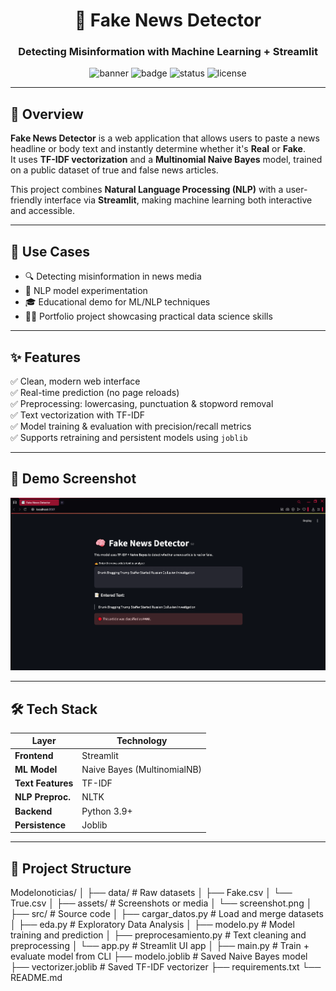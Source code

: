 <div align="center">

# 🧠 Fake News Detector  
### Detecting Misinformation with Machine Learning + Streamlit  

![banner](https://img.shields.io/badge/NLP-TF--IDF-informational?style=flat-square&logo=python&color=4AB197)
![badge](https://img.shields.io/badge/Model-Naive%20Bayes-brightgreen?style=flat-square)
![status](https://img.shields.io/badge/Deployment-Streamlit-blueviolet?style=flat-square)
![license](https://img.shields.io/badge/License-MIT-yellow?style=flat-square)

</div>

---

## 📌 Overview

**Fake News Detector** is a web application that allows users to paste a news headline or body text and instantly determine whether it's **Real** or **Fake**.  
It uses **TF-IDF vectorization** and a **Multinomial Naive Bayes** model, trained on a public dataset of true and false news articles.

This project combines **Natural Language Processing (NLP)** with a user-friendly interface via **Streamlit**, making machine learning both interactive and accessible.

---

## 🎯 Use Cases

- 🔍 Detecting misinformation in news media  
- 🧪 NLP model experimentation  
- 🎓 Educational demo for ML/NLP techniques  
- 🧑‍💻 Portfolio project showcasing practical data science skills

---

## ✨ Features

✅ Clean, modern web interface  
✅ Real-time prediction (no page reloads)  
✅ Preprocessing: lowercasing, punctuation & stopword removal  
✅ Text vectorization with TF-IDF  
✅ Model training & evaluation with precision/recall metrics  
✅ Supports retraining and persistent models using `joblib`

---

## 🧪 Demo Screenshot

<img src="assets/screenshot.png" alt="Fake News Detector App Screenshot" width="700"/>

---

## 🛠️ Tech Stack

| Layer             | Technology                  |
|------------------|-----------------------------|
| **Frontend**     | Streamlit                   |
| **ML Model**     | Naive Bayes (MultinomialNB) |
| **Text Features**| TF-IDF                      |
| **NLP Preproc.** | NLTK                        |
| **Backend**      | Python 3.9+                 |
| **Persistence**  | Joblib                      |

---

## 📁 Project Structure

Modelonoticias/ │ ├── data/ # Raw datasets │ ├── Fake.csv │ └── True.csv │ ├── assets/ # Screenshots or media │ └── screenshot.png │ ├── src/ # Source code │ ├── cargar_datos.py # Load and merge datasets │ ├── eda.py # Exploratory Data Analysis │ ├── modelo.py # Model training and prediction │ ├── preprocesamiento.py # Text cleaning and preprocessing │ └── app.py # Streamlit UI app │ ├── main.py # Train + evaluate model from CLI ├── modelo.joblib # Saved Naive Bayes model ├── vectorizer.joblib # Saved TF-IDF vectorizer ├── requirements.txt └── README.md
